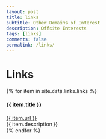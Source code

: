 ```yaml
---
layout: post
title: links
subtitle: Other Domains of Interest
description: Offsite Interests
tags: [links]
comments: false
permalink: /links/
---
```


# Links

<!--Referenced and otherwise useful links from around the web.-->

<div>
    {% for item in site.data.links.links %}
    <!-- TODO: implement with classes instead of hardcoded style -->    
    <div style="{% cycle '', 'background: #EEEEEE' %}">
        <div class="wideFlex">
            <!-- 
            <div class="" >
                {{ item.category }}
            </div>
            -->
            <div class="" >
                <h4>{{ item.title }}</h4>
            </div>
            <div class="" >
                <a href="https://{{ item.url}}">{{ item.url }}</a>
            </div>
        </div>
        <div class="" >
            {{ item.description }}
        </div>    
    </div>
    {% endfor %}
</div>

